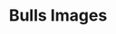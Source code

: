---
title: Bulls Images
resources:
  - name: LOOSLI 372
    params:
      lot: 1
      tag: '372'
    src: 372.jpg
    title: 'Lot 1: Loosli 372'
 
---